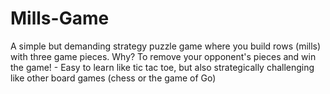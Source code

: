 # Mills-Game
 A simple but demanding strategy puzzle game where you build rows (mills) with three game pieces. Why? To remove your opponent's pieces and win the game!  - Easy to learn like tic tac toe, but also strategically challenging like other board games (chess or the game of Go)
